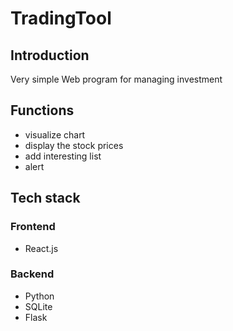 # TradingTool

## Introduction
Very simple Web program for managing investment

## Functions
- visualize chart
- display the stock prices
- add interesting list
- alert

## Tech stack
### Frontend
- React.js

### Backend
- Python
- SQLite
- Flask
